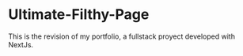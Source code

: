 # Ultimate-Filthy-Page
This is the revision of my portfolio, a fullstack proyect developed with NextJs.
